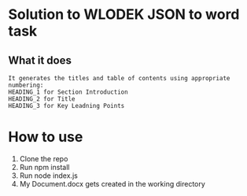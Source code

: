 # Solution to WLODEK JSON to word task

## What it does
    It generates the titles and table of contents using appropriate numbering:
    HEADING_1 for Section Introduction
    HEADING_2 for Title
    HEADING_3 for Key Leadning Points

# How to use
   1. Clone the repo
   2. Run npm install
   3. Run node index.js
   4. My Document.docx gets created in the working directory

